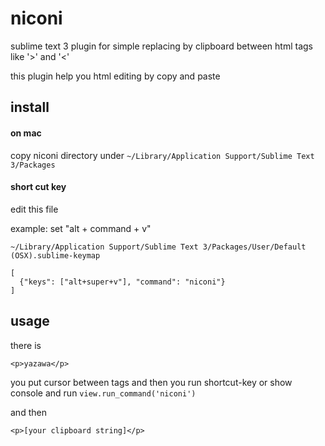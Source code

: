 niconi
======

sublime text 3 plugin for simple replacing by clipboard between html tags like '>' and '&lt;'

this plugin help you html editing by copy and paste

install
-------

#### on mac

copy niconi directory under `~/Library/Application Support/Sublime Text 3/Packages`

#### short cut key

edit this file

example: set "alt + command + v"

`~/Library/Application Support/Sublime Text 3/Packages/User/Default (OSX).sublime-keymap`

    [
      {"keys": ["alt+super+v"], "command": "niconi"}
    ]

usage
-----

there is

`<p>yazawa</p>`

you put cursor between tags and then you run shortcut-key or
show console and run
`view.run_command('niconi')`

and then

`<p>[your clipboard string]</p>`

